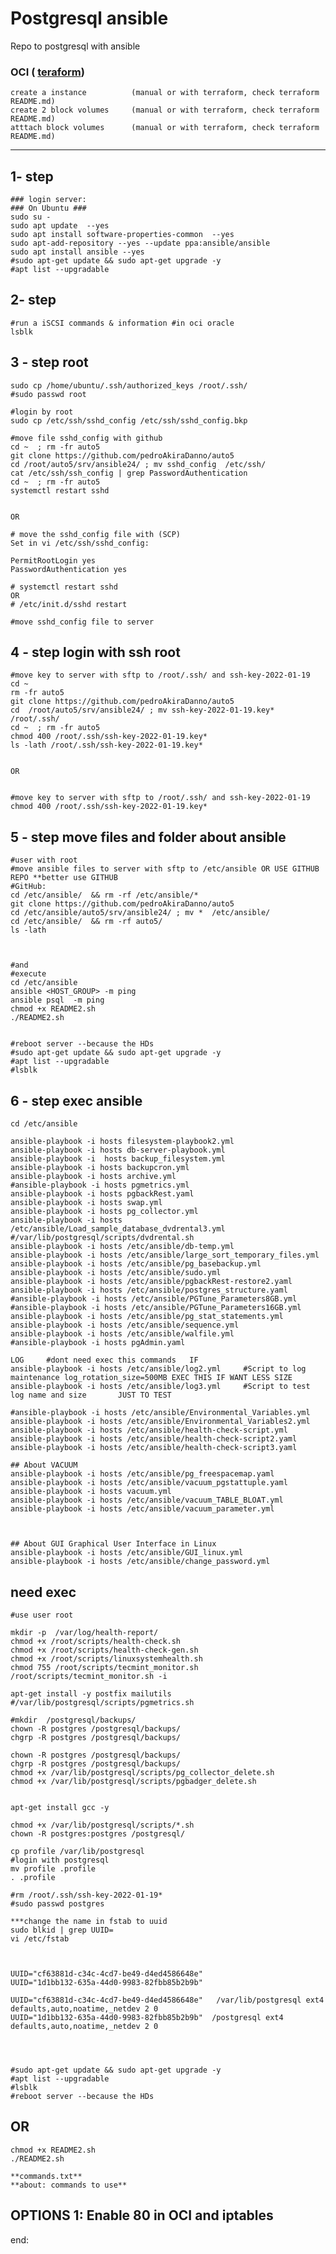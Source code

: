 # Postgresql ansible

Repo to postgresql with ansible 

### OCI ( [teraform](https://github.com/pedroAkiraDanno/auto5/tree/develop/srv/terraform/oci))
	create a instance   	   (manual or with terraform, check terraform README.md)
	create 2 block volumes 	   (manual or with terraform, check terraform README.md) 
	atttach block volumes 	   (manual or with terraform, check terraform README.md) 

---


## 1- step 
	### login server: 
	### On Ubuntu ### 
	sudo su - 
	sudo apt update  --yes
	sudo apt install software-properties-common  --yes
	sudo apt-add-repository --yes --update ppa:ansible/ansible
	sudo apt install ansible --yes
	#sudo apt-get update && sudo apt-get upgrade -y
	#apt list --upgradable


## 2- step 
	#run a iSCSI commands & information #in oci oracle 
	lsblk 


## 3 - step root
	sudo cp /home/ubuntu/.ssh/authorized_keys /root/.ssh/
	#sudo passwd root

	#login by root 	
	sudo cp /etc/ssh/sshd_config /etc/ssh/sshd_config.bkp
	
	#move file sshd_config with github
	cd ~  ; rm -fr auto5	
	git clone https://github.com/pedroAkiraDanno/auto5
	cd /root/auto5/srv/ansible24/ ; mv sshd_config  /etc/ssh/
	cat /etc/ssh/ssh_config | grep PasswordAuthentication
	cd ~  ; rm -fr auto5	
	systemctl restart sshd	


	OR
	
	# move the sshd_config file with (SCP)
	Set in vi /etc/ssh/sshd_config:

	PermitRootLogin yes
	PasswordAuthentication yes

	# systemctl restart sshd
	OR
	# /etc/init.d/sshd restart

	#move sshd_config file to server

## 4 - step login with ssh root 

	#move key to server with sftp to /root/.ssh/ and ssh-key-2022-01-19
	cd ~  
	rm -fr auto5
	git clone https://github.com/pedroAkiraDanno/auto5  
	cd  /root/auto5/srv/ansible24/ ; mv ssh-key-2022-01-19.key*  /root/.ssh/	
	cd ~  ; rm -fr auto5	
	chmod 400 /root/.ssh/ssh-key-2022-01-19.key*
	ls -lath /root/.ssh/ssh-key-2022-01-19.key*


	OR 	


	#move key to server with sftp to /root/.ssh/ and ssh-key-2022-01-19
	chmod 400 /root/.ssh/ssh-key-2022-01-19.key*
		



## 5 - step  move files and folder about ansible
	#user with root
	#move ansible files to server with sftp to /etc/ansible OR USE GITHUB REPO **better use GITHUB
	#GitHub:
	cd /etc/ansible/  && rm -rf /etc/ansible/*  
	git clone https://github.com/pedroAkiraDanno/auto5
	cd /etc/ansible/auto5/srv/ansible24/ ; mv *  /etc/ansible/ 
	cd /etc/ansible/  && rm -rf auto5/
	ls -lath



	#and 
	#execute 
	cd /etc/ansible
	ansible <HOST_GROUP> -m ping
	ansible psql  -m ping 
	chmod +x README2.sh
	./README2.sh


	#reboot server --because the HDs
	#sudo apt-get update && sudo apt-get upgrade -y
	#apt list --upgradable
	#lsblk 


## 6 - step exec ansible
	cd /etc/ansible

	ansible-playbook -i hosts filesystem-playbook2.yml
	ansible-playbook -i hosts db-server-playbook.yml 		
	ansible-playbook -i  hosts backup_filesystem.yml
	ansible-playbook -i hosts backupcron.yml
	ansible-playbook -i hosts archive.yml
	#ansible-playbook -i hosts pgmetrics.yml
	ansible-playbook -i hosts pgbackRest.yaml
	ansible-playbook -i hosts swap.yml
	ansible-playbook -i hosts pg_collector.yml
	ansible-playbook -i hosts /etc/ansible/Load_sample_database_dvdrental3.yml
	#/var/lib/postgresql/scripts/dvdrental.sh
	ansible-playbook -i hosts /etc/ansible/db-temp.yml
	ansible-playbook -i hosts /etc/ansible/large_sort_temporary_files.yml
	ansible-playbook -i hosts /etc/ansible/pg_basebackup.yml
	ansible-playbook -i hosts /etc/ansible/sudo.yml
	ansible-playbook -i hosts /etc/ansible/pgbackRest-restore2.yaml
	ansible-playbook -i hosts /etc/ansible/postgres_structure.yaml
	#ansible-playbook -i hosts /etc/ansible/PGTune_Parameters8GB.yml
	#ansible-playbook -i hosts /etc/ansible/PGTune_Parameters16GB.yml	
	ansible-playbook -i hosts /etc/ansible/pg_stat_statements.yml
	ansible-playbook -i hosts /etc/ansible/sequence.yml
	ansible-playbook -i hosts /etc/ansible/walfile.yml
	#ansible-playbook -i hosts pgAdmin.yaml
	
	LOG  	#dont need exec this commands 	IF 
	ansible-playbook -i hosts /etc/ansible/log2.yml 	#Script to log maintenance log_rotation_size=500MB EXEC THIS IF WANT LESS SIZE 
	ansible-playbook -i hosts /etc/ansible/log3.yml 	#Script to test log name and size 		JUST TO TEST
	
	#ansible-playbook -i hosts /etc/ansible/Environmental_Variables.yml
	ansible-playbook -i hosts /etc/ansible/Environmental_Variables2.yml
	ansible-playbook -i hosts /etc/ansible/health-check-script.yml
	ansible-playbook -i hosts /etc/ansible/health-check-script2.yaml
	ansible-playbook -i hosts /etc/ansible/health-check-script3.yaml
	
	## About VACUUM
	ansible-playbook -i hosts /etc/ansible/pg_freespacemap.yaml
	ansible-playbook -i hosts /etc/ansible/vacuum_pgstattuple.yaml
	ansible-playbook -i hosts vacuum.yml
	ansible-playbook -i hosts /etc/ansible/vacuum_TABLE_BLOAT.yml
	ansible-playbook -i hosts /etc/ansible/vacuum_parameter.yml



	## About GUI Graphical User Interface in Linux 
	ansible-playbook -i hosts /etc/ansible/GUI_linux.yml
	ansible-playbook -i hosts /etc/ansible/change_password.yml



## need exec 
	#use user root

	mkdir -p  /var/log/health-report/
	chmod +x /root/scripts/health-check.sh
	chmod +x /root/scripts/health-check-gen.sh
	chmod +x /root/scripts/linuxsystemhealth.sh
	chmod 755 /root/scripts/tecmint_monitor.sh
	/root/scripts/tecmint_monitor.sh -i 

	apt-get install -y postfix mailutils
	#/var/lib/postgresql/scripts/pgmetrics.sh

	#mkdir  /postgresql/backups/
	chown -R postgres /postgresql/backups/
	chgrp -R postgres /postgresql/backups/

	chown -R postgres /postgresql/backups/
	chgrp -R postgres /postgresql/backups/
	chmod +x /var/lib/postgresql/scripts/pg_collector_delete.sh
	chmod +x /var/lib/postgresql/scripts/pgbadger_delete.sh


	apt-get install gcc -y

	chmod +x /var/lib/postgresql/scripts/*.sh
	chown -R postgres:postgres /postgresql/

	cp profile /var/lib/postgresql
	#login with postgresql 
	mv profile .profile
	. .profile

	#rm /root/.ssh/ssh-key-2022-01-19*
	#sudo passwd postgres

	***change the name in fstab to uuid
	sudo blkid | grep UUID=
	vi /etc/fstab



	UUID="cf63881d-c34c-4cd7-be49-d4ed4586648e"
	UUID="1d1bb132-635a-44d0-9983-82fbb85b2b9b"

	UUID="cf63881d-c34c-4cd7-be49-d4ed4586648e"   /var/lib/postgresql ext4 defaults,auto,noatime,_netdev 2 0
	UUID="1d1bb132-635a-44d0-9983-82fbb85b2b9b"  /postgresql ext4 defaults,auto,noatime,_netdev 2 0




	#sudo apt-get update && sudo apt-get upgrade -y
	#apt list --upgradable
	#lsblk 
	#reboot server --because the HDs



## OR

	chmod +x README2.sh
	./README2.sh

	**commands.txt**
	**about: commands to use**	









## OPTIONS 1: Enable 80 in OCI and iptables






end:
